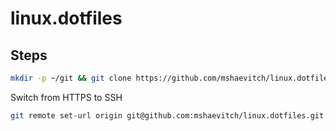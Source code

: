 
# linux.dotfiles

## Steps

```bash
mkdir -p ~/git && git clone https://github.com/mshaevitch/linux.dotfiles.git ~/git/linux.dotfiles
```

Switch from HTTPS to SSH

```bash
git remote set-url origin git@github.com:mshaevitch/linux.dotfiles.git
```
